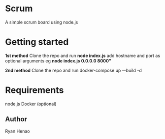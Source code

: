 # Scrum
A simple scrum board using node.js

# Getting started

**1st method**
Clone the repo and run **node index.js** 
add hostname and port as optional arguments eg **node index.js 0.0.0.0 8000"**

**2nd method**
Clone the repo and run docker-compose up --build -d

# Requirements
node.js
Docker (optional)

## Author
Ryan Henao

